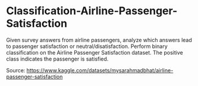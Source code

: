 # Classification-Airline-Passenger-Satisfaction

Given survey answers from airline passengers, analyze which answers lead to passenger satisfaction or neutral/disatisfaction.  Perform binary classification on the Airline Passenger Satisfaction dataset. The positive class indicates the passenger is satisfied.

Source: https://www.kaggle.com/datasets/mysarahmadbhat/airline-passenger-satisfaction
